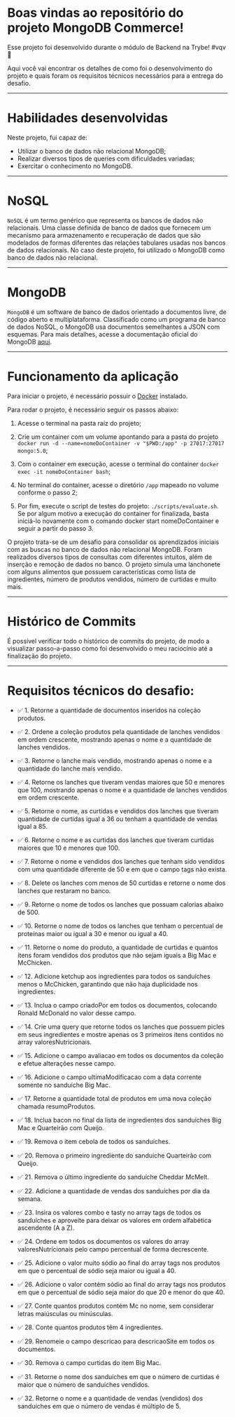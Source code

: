 # Boas vindas ao repositório do projeto <b>MongoDB Commerce</b>!

Esse projeto foi desenvolvido durante o módulo de Backend na Trybe! #vqv 🚀

Aqui você vai encontrar os detalhes de como foi o desenvolvimento do projeto e quais foram os requisitos técnicos necessários para a entrega do desafio.

---

# Habilidades desenvolvidas

Neste projeto, fui capaz de:

- Utilizar o banco de dados não relacional MongoDB;
- Realizar diversos tipos de queries com dificuldades variadas;
- Exercitar o conhecimento no MongoDB.
   
---

# NoSQL

```NoSQL``` é um termo genérico que representa os bancos de dados não relacionais. Uma classe definida de banco de dados que fornecem um mecanismo para armazenamento e recuperação de dados que são modelados de formas diferentes das relações tabulares usadas nos bancos de dados relacionais. No caso deste projeto, foi utilizado o MongoDB como banco de dados não relacional.

---

# MongoDB

```MongoDB``` é um software de banco de dados orientado a documentos livre, de código aberto e multiplataforma. Classificado como um programa de banco de dados NoSQL, o MongoDB usa documentos semelhantes a JSON com esquemas.
Para mais detalhes, acesse a documentação oficial do MongoDB [aqui](https://www.mongodb.com/).

---

# Funcionamento da aplicação

Para iniciar o projeto, é necessário possuir o [Docker](https://docs.docker.com/engine/install/ubuntu/) instalado.

Para rodar o projeto, é necessário seguir os passos abaixo:

1. Acesse o terminal na pasta raíz do projeto;

2. Crie um container com um volume apontando para a pasta do projeto ```docker run -d --name=nomeDoContainer -v "$PWD:/app" -p 27017:27017 mongo:5.0```;

3. Com o container em execução, acesse o terminal do container ```docker exec -it nomeDoContainer bash```;

4. No terminal do container, acesse o diretório ```/app``` mapeado no volume conforme o passo 2;

5. Por fim, execute o script de testes do projeto: ```./scripts/evaluate.sh```. Se por algum motivo a execução do container for finalizada, basta iniciá-lo novamente com o comando docker start nomeDoContainer e seguir a partir do passo 3.

O projeto trata-se de um desafio para consolidar os aprendizados iniciais com as buscas no banco de dados não relacional MongoDB. Foram realizados diversos tipos de consultas com diferentes intuitos, além de inserção e remoção de dados no banco.
O projeto simula uma lanchonete com alguns alimentos que possuem características como lista de ingredientes, número de produtos vendidos, número de curtidas e muito mais.

---

# Histórico de Commits

É possível verificar todo o histórico de commits do projeto, de modo a visualizar passo-a-passo como foi desenvolvido o meu raciocínio até a finalização do projeto.

---

# Requisitos técnicos do desafio:

- ✅ 1. Retorne a quantidade de documentos inseridos na coleção produtos.

- ✅ 2. Ordene a coleção produtos pela quantidade de lanches vendidos em ordem crescente, mostrando apenas o nome e a quantidade de lanches vendidos.

- ✅ 3. Retorne o lanche mais vendido, mostrando apenas o nome e a quantidade do lanche mais vendido.

- ✅ 4. Retorne os lanches que tiveram vendas maiores que 50 e menores que 100, mostrando apenas o nome e a quantidade de lanches vendidos em ordem crescente.

- ✅ 5. Retorne o nome, as curtidas e vendidos dos lanches que tiveram quantidade de curtidas igual a 36 ou tenham a quantidade de vendas igual a 85.

- ✅ 6. Retorne o nome e as curtidas dos lanches que tiveram curtidas maiores que 10 e menores que 100.

- ✅ 7. Retorne o nome e vendidos dos lanches que tenham sido vendidos com uma quantidade diferente de 50 e em que o campo tags não exista.

- ✅ 8. Delete os lanches com menos de 50 curtidas e retorne o nome dos lanches que restaram no banco.

- ✅ 9. Retorne o nome de todos os lanches que possuam calorias abaixo de 500.

- ✅ 10. Retorne o nome de todos os lanches que tenham o percentual de proteínas maior ou igual a 30 e menor ou igual a 40.

- ✅ 11. Retorne o nome do produto, a quantidade de curtidas e quantos itens foram vendidos dos produtos que não sejam iguais a Big Mac e McChicken.

- ✅ 12. Adicione ketchup aos ingredientes para todos os sanduíches menos o McChicken, garantindo que não haja duplicidade nos ingredientes.

- ✅ 13. Inclua o campo criadoPor em todos os documentos, colocando Ronald McDonald no valor desse campo.

- ✅ 14. Crie uma query que retorne todos os lanches que possuem picles em seus ingredientes e mostre apenas os 3 primeiros itens contidos no array valoresNutricionais.

- ✅ 15. Adicione o campo avaliacao em todos os documentos da coleção e efetue alterações nesse campo.

- ✅ 16. Adicione o campo ultimaModificacao com a data corrente somente no sanduíche Big Mac.

- ✅ 17. Retorne a quantidade total de produtos em uma nova coleção chamada resumoProdutos.

- ✅ 18. Inclua bacon no final da lista de ingredientes dos sanduíches Big Mac e Quarteirão com Queijo.

- ✅ 19. Remova o item cebola de todos os sanduíches.

- ✅ 20. Remova o primeiro ingrediente do sanduíche Quarteirão com Queijo.

- ✅ 21. Remova o último ingrediente do sanduíche Cheddar McMelt.

- ✅ 22. Adicione a quantidade de vendas dos sanduíches por dia da semana.

- ✅ 23. Insira os valores combo e tasty no array tags de todos os sanduíches e aproveite para deixar os valores em ordem alfabética ascendente (A a Z).

- ✅ 24. Ordene em todos os documentos os valores do array valoresNutricionais pelo campo percentual de forma decrescente.

- ✅ 25. Adicione o valor muito sódio ao final do array tags nos produtos em que o percentual de sódio seja maior ou igual a 40.

- ✅ 26. Adicione o valor contém sódio ao final do array tags nos produtos em que o percentual de sódio seja maior do que 20 e menor do que 40.

- ✅ 27. Conte quantos produtos contém Mc no nome, sem considerar letras maiúsculas ou minúsculas.

- ✅ 28. Conte quantos produtos têm 4 ingredientes.

- ✅ 29. Renomeie o campo descricao para descricaoSite em todos os documentos.

- ✅ 30. Remova o campo curtidas do item Big Mac.

- ✅ 31. Retorne o nome dos sanduíches em que o número de curtidas é maior que o número de sanduíches vendidos.

- ✅ 32. Retorne o nome e a quantidade de vendas (vendidos) dos sanduíches em que o número de vendas é múltiplo de 5.
